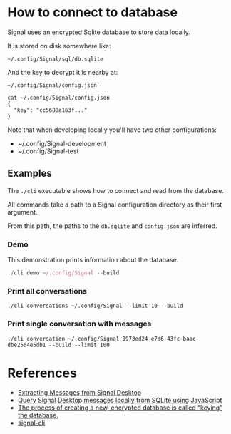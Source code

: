 # How to connect to database

Signal uses an encrypted Sqlite database to store data locally.

It is stored on disk somewhere like:

```shell
~/.config/Signal/sql/db.sqlite
```

And the key to decrypt it is nearby at:

```shell
~/.config/Signal/config.json`
```

```shell
cat ~/.config/Signal/config.json
{
  "key": "cc5688a163f..."
}
```

Note that when developing locally you'll have two other configurations:

- ~/.config/Signal-development
- ~/.config/Signal-test

## Examples

The `./cli` executable shows how to connect and read from the database.

All commands take a path to a Signal configuration directory as their first argument.

From this path, the paths to the `db.sqlite` and `config.json` are inferred.

### Demo

This demonstration prints information about the database.

```ts
./cli demo ~/.config/Signal --build
```

### Print all conversations

```shell
./cli conversations ~/.config/Signal --limit 10 --build
```

### Print single conversation with messages

```shell
./cli conversation ~/.config/Signal 0973ed24-e7d6-43fc-baac-dbe2564e5db1 --build --limit 100
```

# References

- [Extracting Messages from Signal Desktop](https://www.tc3.dev/posts/2021-11-02-extract-messages-from-signal/)
- [Query Signal Desktop messages locally from SQLite using JavaScript](https://vmois.dev/query-signal-desktop-messages-sqlite/)
- [The process of creating a new, encrypted database is called “keying” the database.](https://www.zetetic.net/sqlcipher/sqlcipher-api/#key)
- [signal-cli](https://github.com/AsamK/signal-cli)

